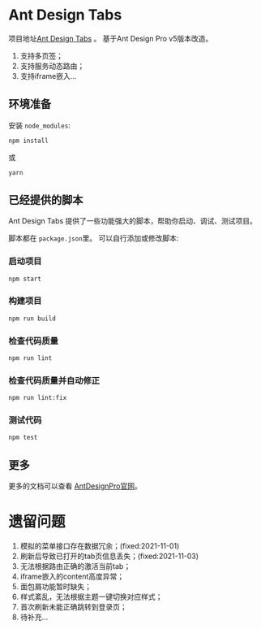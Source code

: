 # Ant Design Tabs

项目地址[Ant Design Tabs](https://github.com/gamemock/ant-design-tabs) 。 基于Ant Design Pro v5版本改造。
1. 支持多页签；
2. 支持服务动态路由；
3. 支持iframe嵌入...

## 环境准备

安装 `node_modules`:

```bash
npm install
```

或

```bash
yarn
```

## 已经提供的脚本

Ant Design Tabs 提供了一些功能强大的脚本，帮助你启动、调试、测试项目。

脚本都在 `package.json`里。 可以自行添加或修改脚本:

### 启动项目

```bash
npm start
```

### 构建项目

```bash
npm run build
```

### 检查代码质量

```bash
npm run lint
```

### 检查代码质量并自动修正

```bash
npm run lint:fix
```

### 测试代码

```bash
npm test
```

## 更多

更多的文档可以查看 [AntDesignPro官网](https://pro.ant.design)。

# 遗留问题
1. 模拟的菜单接口存在数据冗余；(fixed:2021-11-01)
2. 刷新后导致已打开的tab页信息丢失；(fixed:2021-11-03)
3. 无法根据路由正确的激活当前tab；
4. iframe嵌入的content高度异常；
5. 面包屑功能暂时缺失；
6. 样式紊乱，无法根据主题一键切换对应样式；
7. 首次刷新未能正确跳转到登录页；
8. 待补充...
